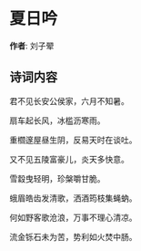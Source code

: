 # 夏日吟

**作者**: 刘子翚

## 诗词内容

君不见长安公侯家，六月不知暑。

扇车起长风，冰槛沥寒雨。

重櫩邃屋昼生阴，反易天时在谈吐。

又不见五陵富豪儿，炎天多快意。

雪縠曳轻明，珍槃嚼甘脆。

蛾眉皓齿发清歌，洒酒筠枝集蝇蚋。

何如野客歌沧浪，万事不理心清凉。

流金铄石未为苦，势利如火焚中肠。

